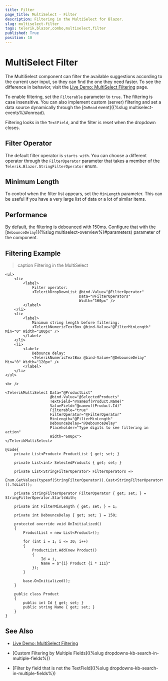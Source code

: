 ```yaml
---
title: Filter
page_title: MultiSelect - Filter
description: Filtering in the MultiSelect for Blazor.
slug: multiselect-filter
tags: telerik,blazor,combo,multiselect,filter
published: True
position: 10
---
```


# MultiSelect Filter

The MultiSelect component can filter the available suggestions according to the current user input, so they can find the one they need faster. To see the difference in behavior, visit the [Live Demo: MultiSelect Filtering](https://demos.telerik.com/blazor-ui/multiselect/filtering) page.

To enable filtering, set the `Filterable` parameter to `true`. The filtering is case insensitive. You can also implement custom (server) filtering and set a data source dynamically through the [`OnRead` event]({%slug multiselect-events%}#onread).

Filtering looks in the `TextField`, and the filter is reset when the dropdown closes.

## Filter Operator

The default filter operator is `starts with`. You can choose a different operator through the `FilterOperator` parameter that takes a member of the `Telerik.Blazor.StringFilterOperator` enum.

## Minimum Length

To control when the filter list appears, set the `MinLength` parameter. This can be useful if you have a very large list of data or a lot of similar items.

## Performance

By default, the filtering is debounced with 150ms. Configure that with the [`DebounceDelay`]({%slug multiselect-overview%}#parameters) parameter of the component.

## Filtering Example

>caption Filtering in the MultiSelect

````CSHTML
<ul>
    <li>
        <label>
            Filter operator:
            <TelerikDropDownList @bind-Value="@FilterOperator"
                                 Data="@FilterOperators"
                                 Width="160px" />
        </label>
    </li>
    <li>
        <label>
            Minimum string length before filtering:
            <TelerikNumericTextBox @bind-Value="@FilterMinLength" Min="0" Width="100px" />
        </label>
    </li>
    <li>
        <label>
            Debounce delay:
            <TelerikNumericTextBox @bind-Value="@DebounceDelay" Min="0" Width="120px" />
        </label>
    </li>
</ul>

<br />

<TelerikMultiSelect Data="@ProductList"
                    @bind-Value="@SelectedProducts"
                    TextField="@nameof(Product.Name)"
                    ValueField="@nameof(Product.Id)"
                    Filterable="true"
                    FilterOperator="@FilterOperator"
                    MinLength="@FilterMinLength"
                    DebounceDelay="@DebounceDelay"
                    Placeholder="Type digits to see filtering in action"
                    Width="600px">
</TelerikMultiSelect>

@code{
    private List<Product> ProductList { get; set; }

    private List<int> SelectedProducts { get; set; }

    private List<StringFilterOperator> FilterOperators =>
        Enum.GetValues(typeof(StringFilterOperator)).Cast<StringFilterOperator>().ToList();

    private StringFilterOperator FilterOperator { get; set; } = StringFilterOperator.StartsWith;

    private int FilterMinLength { get; set; } = 1;

    private int DebounceDelay { get; set; } = 150;

    protected override void OnInitialized()
    {
        ProductList = new List<Product>();

        for (int i = 1; i <= 30; i++)
        {
            ProductList.Add(new Product()
            {
                Id = i,
                Name = $"{i} Product {i * 111}"
            });
        }

        base.OnInitialized();
    }

    public class Product
    {
        public int Id { get; set; }
        public string Name { get; set; }
    }
}
````

## See Also

* [Live Demo: MultiSelect Filtering](https://demos.telerik.com/blazor-ui/multiselect/filtering)

* [Custom Filtering by Multiple Fields]({%slug dropdowns-kb-search-in-multiple-fields%})

* [Filter by field that is not the TextField]({%slug dropdowns-kb-search-in-multiple-fields%})
